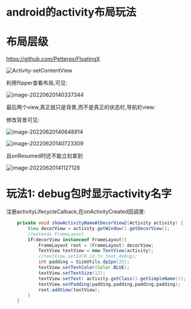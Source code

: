 # android的activity布局玩法



# 布局层级

https://github.com/Petterpx/FloatingX

![Activity-setContentView](https://cdn.jsdelivr.net/gh/shuiniuhss/myimages@main/imagemac2/1655704972213-68747470733a2f2f747661312e73696e61696d672e636e2f6c617267652f3030386933736b4e6c7931677232306b73373738306a3330726330693564696d2e6a7067.jpeg)

利用flipper查看布局,可见:

![image-20220620140337344](https://cdn.jsdelivr.net/gh/shuiniuhss/myimages@main/imagemac2/1655705017377-image-20220620140337344.jpg)

最后两个view,真正就只是背景,而不是真正的状态栏,导航栏view:

修改背景可见:

![image-20220620140648914](https://cdn.jsdelivr.net/gh/shuiniuhss/myimages@main/imagemac2/1655705208940-image-20220620140648914.jpg)

![image-20220620140723309](https://cdn.jsdelivr.net/gh/shuiniuhss/myimages@main/imagemac2/1655705243334-image-20220620140723309.jpg)

且onResumed时还不能立刻拿到

![image-20220620141127128](https://cdn.jsdelivr.net/gh/shuiniuhss/myimages@main/imagemac2/1655705487161-image-20220620141127128.jpg)

# 玩法1: debug包时显示activity名字

注册activityLifecycleCalback,在onActivityCreated回调里:

```java
    private void showActivityNameAtDecorView2(Activity activity) {
        View decorView = activity.getWindow().getDecorView();
        //extends FrameLayout
        if(decorView instanceof FrameLayout){
            FrameLayout root = (FrameLayout) decorView;
            TextView textView = new TextView(activity);
            //textView.setId(R.id.tv_text_debug);
            int padding = SizeUtils.dp2px(25);
            textView.setTextColor(Color.BLUE);
            textView.setTextSize(12);
            textView.setText( activity.getClass().getSimpleName());
            textView.setPadding(padding,padding,padding,padding);
            root.addView(textView);
        }
    }
```

